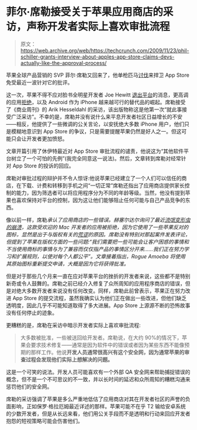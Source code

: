 # 菲尔·席勒接受关于苹果应用商店的采访，声称开发者实际上喜欢审批流程

> 原文：<https://web.archive.org/web/https://techcrunch.com/2009/11/23/phil-schiller-grants-interview-about-apples-app-store-claims-devs-actually-like-the-approval-process/>

苹果全球产品营销的 SVP 菲尔·席勒又回来了，他单枪匹马[讨伐](https://web.archive.org/web/20221207194050/http://www.beta.techcrunch.com/2009/11/11/joe-hewitt-developer-of-facebooks-massively-popular-iphone-app-quits-the-project/)来捍卫 App Store 免受最近一波针对它的批评。

这一次，苹果不得不应对脸书全明星开发者 Joe Hewitt [退出平台](https://web.archive.org/web/20221207194050/http://www.beta.techcrunch.com/2009/11/11/joe-hewitt-developer-of-facebooks-massively-popular-iphone-app-quits-the-project/)的消息，更高调的应用[拒绝](https://web.archive.org/web/20221207194050/http://www.techmeme.com/091113/p23#a091113p23)，以及 Android 作为 iPhone 越来越可行的替代品的崛起。席勒接受了《商业周刊》的 Arik Hesseldahl 的采访，该出版物称这是他第一次“就此事接受广泛采访”。不幸的是，席勒并没有说什么来平息开发者社区日益增长的不安——相反，他提供了一些微调的公关言论，以安抚绝大多数 iPhone 用户，他们只是模糊地意识到 App Store 的争议，只是需要提醒苹果仍然是好人之一。但这可能只会让开发者更加愤怒。

文章开篇引用了休伊特最近对 App Store 审批流程的谴责，他说这为“其他软件平台树立了一个可怕的先例”(我完全同意这一说法)。然后，文章转到席勒对经常针对 App Store 的投诉的回应。

席勒对审批过程的辩护并不令人惊讶:他说苹果已经建立了一个人们可以信任的商店，在下载、计费和转移到手机之间“一切正常”席勒还指出了应用商店提供家长控制的能力，因为筛选者可以将应用程序分为不同的年龄等级。当然，他没有提到苹果也喜欢保持对平台的控制，因为这让他们能够阻止任何可能与自己产品竞争的东西。

像以前一样，席勒*承认了应用商店的一些错误。赫塞尔达尔询问了最近[流氓变形虫](https://web.archive.org/web/20221207194050/http://rogueamoeba.com/) [的崩溃](https://web.archive.org/web/20221207194050/http://www.9to5mac.com/app_rejection_dejection_frustrations_50064)，这款受欢迎的 Mac 开发者的应用被拒绝，因为它使用了一些苹果反对的图标，显然是出于与版权有关的[荒谬](https://web.archive.org/web/20221207194050/http://daringfireball.net/2009/11/airfoil_touch_situation)的原因。席勒没有特别对那起案件发表评论，但提到了苹果在版权方面的一些问题:“我们需要把一些可能会让客户困惑的事情和不当使用商标的事情与为了兼容而仅仅指产品的事情区分开来……我们正在努力学习和扩展规则，以使对每个人都公平”。文章接着指出，Rogue Amoeba 将使用其原始图标重新提交申请，大概是因为它将获得批准。*

但是对于那些几个月来一直在应对苹果平台的挫折的开发者来说，这些都不是特别新奇或令人鼓舞的。席勒之前已经介入修复了众所周知的应用程序商店的错误，但是对绝大多数开发者来说没有任何改变。同样，席勒此前曾表示，苹果正在努力改进 App Store 的提交流程，虽然我确实认为他们正在做出一些改进，但他们缺乏透明度，因此几乎不可能知道取得了多大进展。App Store 上源源不断的恐怖故事没有任何停止的迹象。

更糟糕的是，席勒在采访中暗示开发者实际上喜欢审批流程:

> 大多数被批准，一些被送回给开发者。席勒说，在大约 90%的情况下，苹果会要求技术修复——通常是因为软件中的错误或者因为某些东西不能像预期的那样工作。他说**开发人员通常很高兴有这个安全网，因为通常苹果的审查过程会发现他们实际上想解决的问题。**

这是一个可笑的说法。开发人员可能喜欢有一个外部 QA 安全网来帮助捕捉错误的概念，但不是一个不可思议的不一致，并以长时间的延迟和众所周知的糟糕沟通来惩罚他们的安全网。

席勒的采访强调了苹果是多么严重地低估了应用商店对其在开发者社区的声誉的负面影响，正如保罗·格拉厄姆最近详述的那样。苹果可能不在乎 T2 输给安卓系统的少数开发者，但是从长远来看，他们用公关手段而不是透明和行动来回应开发者抱怨的短视策略可能会伤害他们。
